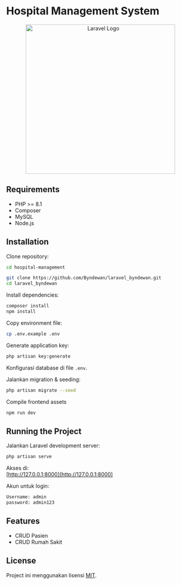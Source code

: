 # Hospital Management System

<p align="center">
  <a href="https://laravel.com" target="_blank">
    <img src="https://raw.githubusercontent.com/laravel/art/master/logo-lockup/5%20SVG/2%20CMYK/1%20Full%20Color/laravel-logolockup-cmyk-red.svg" width="400" alt="Laravel Logo">
  </a>
</p>

## Requirements

- PHP >= 8.1  
- Composer  
- MySQL
- Node.js  

## Installation

Clone repository:
```bash
cd hospital-management

git clone https://github.com/Byndewan/laravel_byndewan.git
cd laravel_byndewan
```

Install dependencies:
```bash
composer install
npm install
```

Copy environment file:
```bash
cp .env.example .env
```

Generate application key:
```bash
php artisan key:generate
```

Konfigurasi database di file `.env`.

Jalankan migration & seeding:
```bash
php artisan migrate --seed
```

Compile frontend assets
```bash
npm run dev
```

## Running the Project

Jalankan Laravel development server:
```bash
php artisan serve
```

Akses di:  
[http://127.0.0.1:8000](http://127.0.0.1:8000)

Akun untuk login:
```bash
Username: admin
password: admin123
```

## Features

- CRUD Pasien  
- CRUD Rumah Sakit

## License

Project ini menggunakan lisensi [MIT](https://opensource.org/licenses/MIT).

